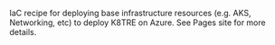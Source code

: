 IaC recipe for deploying base infrastructure resources (e.g. AKS, Networking, etc) to deploy K8TRE on Azure. See Pages site for more details.

